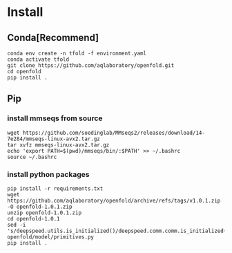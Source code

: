 # Install
## Conda[Recommend]
```shell
conda env create -n tfold -f environment.yaml
conda activate tfold
git clone https://github.com/aqlaboratory/openfold.git
cd openfold
pip install .
```
## Pip
### install mmseqs from source
```shell
wget https://github.com/soedinglab/MMseqs2/releases/download/14-7e284/mmseqs-linux-avx2.tar.gz
tar xvfz mmseqs-linux-avx2.tar.gz
echo 'export PATH=$(pwd)/mmseqs/bin/:$PATH' >> ~/.bashrc
source ~/.bashrc
```
### install python packages
```shell
pip install -r requirements.txt
wget https://github.com/aqlaboratory/openfold/archive/refs/tags/v1.0.1.zip -O openfold-1.0.1.zip
unzip openfold-1.0.1.zip
cd openfold-1.0.1 
sed -i 's/deepspeed.utils.is_initialized()/deepspeed.comm.comm.is_initialized()/' openfold/model/primitives.py 
pip install . 
```
